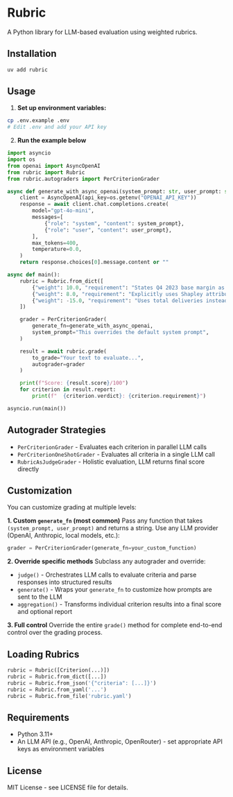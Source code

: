 # Rubric

A Python library for LLM-based evaluation using weighted rubrics.

## Installation

```bash
uv add rubric
```

## Usage

1. **Set up environment variables:**

```bash
cp .env.example .env
# Edit .env and add your API key
```

2. **Run the example below**

```python
import asyncio
import os
from openai import AsyncOpenAI
from rubric import Rubric
from rubric.autograders import PerCriterionGrader

async def generate_with_async_openai(system_prompt: str, user_prompt: str) -> str:
    client = AsyncOpenAI(api_key=os.getenv("OPENAI_API_KEY"))
    response = await client.chat.completions.create(
        model="gpt-4o-mini",
        messages=[
            {"role": "system", "content": system_prompt},
            {"role": "user", "content": user_prompt},
        ],
        max_tokens=400,
        temperature=0.0,
    )
    return response.choices[0].message.content or ""

async def main():
    rubric = Rubric.from_dict([
        {"weight": 10.0, "requirement": "States Q4 2023 base margin as 17.2%"},
        {"weight": 8.0, "requirement": "Explicitly uses Shapley attribution for decomposition"},
        {"weight": -15.0, "requirement": "Uses total deliveries instead of cash-only deliveries"}
    ])

    grader = PerCriterionGrader(
        generate_fn=generate_with_async_openai,
        system_prompt="This overrides the default system prompt",
    )

    result = await rubric.grade(
        to_grade="Your text to evaluate...",
        autograder=grader
    )

    print(f"Score: {result.score}/100")
    for criterion in result.report:
        print(f"  {criterion.verdict}: {criterion.requirement}")

asyncio.run(main())
```

## Autograder Strategies

- `PerCriterionGrader` - Evaluates each criterion in parallel LLM calls
- `PerCriterionOneShotGrader` - Evaluates all criteria in a single LLM call
- `RubricAsJudgeGrader` - Holistic evaluation, LLM returns final score directly

## Customization

You can customize grading at multiple levels:

**1. Custom `generate_fn` (most common)**
Pass any function that takes `(system_prompt, user_prompt)` and returns a string. Use any LLM provider (OpenAI, Anthropic, local models, etc.):

```python
grader = PerCriterionGrader(generate_fn=your_custom_function)
```

**2. Override specific methods**
Subclass any autograder and override:

- `judge()` - Orchestrates LLM calls to evaluate criteria and parse responses into structured results
- `generate()` - Wraps your `generate_fn` to customize how prompts are sent to the LLM
- `aggregation()` - Transforms individual criterion results into a final score and optional report

**3. Full control**
Override the entire `grade()` method for complete end-to-end control over the grading process.

## Loading Rubrics

```python
rubric = Rubric([Criterion(...)])
rubric = Rubric.from_dict([...])
rubric = Rubric.from_json('{"criteria": [...]}')
rubric = Rubric.from_yaml('...')
rubric = Rubric.from_file('rubric.yaml')
```

## Requirements

- Python 3.11+
- An LLM API (e.g., OpenAI, Anthropic, OpenRouter) - set appropriate API keys as environment variables

## License

MIT License - see LICENSE file for details.
